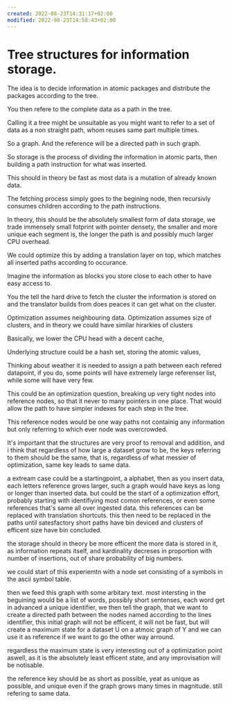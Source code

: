 ```yaml
---
created: 2022-08-23T14:31:17+02:00
modified: 2022-08-23T14:58:43+02:00
---
```


# Tree structures for information storage.

The idea is to decide information in atomic packages and distribute the packages according to the tree.

You then refere to the complete data as a path in the tree.


Calling it a tree might be unsuitable as you might want to refer to a set of data as a non straight path, whom reuses same part multiple times.

So a graph. 
And the reference will be a directed path in such graph.

So storage is the process of dividing the information in atomic parts, then building a path instruction for what was inserted.

This should in theory be fast as most data is a mutation of already known data.

The fetching process simply goes to the begining node, then recursivly consumes children according to the path instructions.

In theory, this should be the absolutely smallest form of data storage, we trade immensely small fotprint with pointer densety, the smaller and more unique each segment is, the longer the path is and possibly much larger CPU overhead.

We could optimize this by adding a translation layer on top, which matches all inserted paths according to occurance.

Imagine the information as blocks you store close to each other to have easy access to.

You the tell the hard drive to fetch the cluster the information is stored on and the translator builds from does peaces it can get what on the cluster.

Optimization assumes neighbouring data.
Optimization assumes size of clusters, and in theory we could have similar hirarkies of clusters

Basically, we lower the CPU head with a decent cache,



Underlying structure could be a hash set, storing the atomic values,

Thinking about weather it is needed to assign a path between each refered datapoint, if you do, some points will have extremely large referenser list, while some will have very few.

This could be an optimization question, breaking up very tight nodes into reference nodes, so that it never to many pointers in one place.
That would allow the path to have simpler indexes for each step in the tree.

This reference nodes would be one way paths not containig any information but only referring to which ever node was overcrowded.

It's important that the structures are very proof to removal and addition, and i think that regardless of how large a dataset grow to be, the keys referring to them should be the same, that is, regardless of what messier of optimization, same key leads to same data.


a extream case could be a startingpoint, a alphabet, then as you insert data, each letters reference grows larger, 
such a graph would have keys as long or longer than inserted data.
but could be the start of a optimization effort, probably starting with identifiying most comon references, or even some references that's same all over ingested data.
this references can be replaced with translation shortcuts.
this then need to be replaced in the paths until satesfactory short paths have bin deviced and clusters of efficent size have bin concluded.

the storage should in theory be more efficent the more data is stored in it, as information repeats itself, and kardinality decreses in proportion with number of insertions, out of share probability of big numbers.


we could start of this experiemtn with a node set consisting of a symbols in the ascii symbol table.

then we feed this graph with some arbitary text. most intersting in the beguining would be a list of words, possibly short sentenses, 
each word get in advanced a unique identifier, we then tell the graph, that we want to create a directed path between the nodes named according to the lines identifier, 
this initial graph will not be efficent, it will not be fast, but will create a maximum state for a dataset U on a atmoic graph of Y
and we can use it as reference if we want to go the other way arround.

regardless the maximum state is very interesting out of a optimization point aswell, as it is the absolutely least efficent state, and any improvisation will be notisable.

the reference key should be as short as possible, yeat as unique as possible, and unique even if the graph grows many times in magnitude.
still refering to same data.



